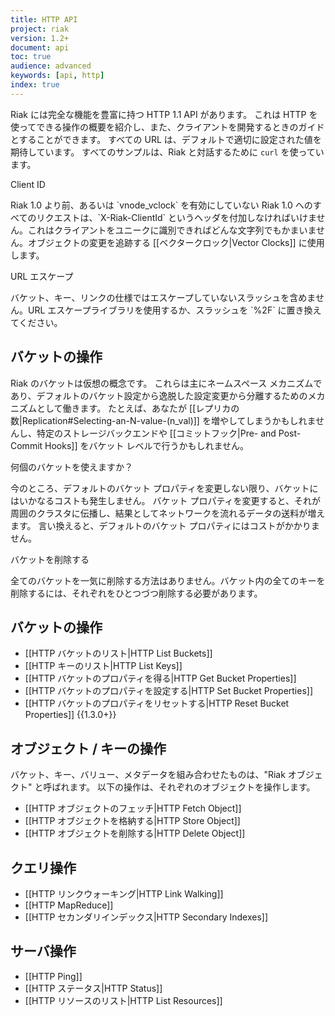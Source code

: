 ```yaml
---
title: HTTP API
project: riak
version: 1.2+
document: api
toc: true
audience: advanced
keywords: [api, http]
index: true
---
```


Riak には完全な機能を豊富に持つ HTTP 1.1 API があります。
これは HTTP を使ってできる操作の概要を紹介し、また、クライアントを開発するときのガイドとすることができます。
すべての URL は、デフォルトで適切に設定された値を期待しています。
すべてのサンプルは、Riak と対話するために `curl` を使っています。

<div class="note"><div class="title">Client ID</div>
<p>Riak 1.0 より前、あるいは `vnode_vclock` を有効にしていない Riak 1.0 へのすべてのリクエストは、`X-Riak-ClientId` というヘッダを付加しなければいけません。これはクライアントをユニークに識別できればどんな文字列でもかまいません。オブジェクトの変更を追跡する [[ベクタークロック|Vector Clocks]] に使用します。</p>
</div>

<div class="note"><div class="title">URL エスケープ</div>
<p>バケット、キー、リンクの仕様ではエスケープしていないスラッシュを含めません。URL エスケープライブラリを使用するか、スラッシュを `%2F` に置き換えてください。</p>
</div>

## バケットの操作

Riak のバケットは仮想の概念です。
これらは主にネームスペース メカニズムであり、デフォルトのバケット設定から逸脱した設定変更から分離するためのメカニズムとして働きます。
たとえば、あなたが [[レプリカの数|Replication#Selecting-an-N-value-(n_val)]] を増やしてしまうかもしれませんし、特定のストレージバックエンドや [[コミットフック|Pre- and Post-Commit Hooks]] をバケット レベルで行うかもしれません。

<div class="info"><div class="title">何個のバケットを使えますか？</div>
<p>今のところ、デフォルトのバケット プロパティを変更しない限り、バケットにはいかなるコストも発生しません。
バケット プロパティを変更すると、それが周囲のクラスタに伝播し、結果としてネットワークを流れるデータの送料が増えます。
言い換えると、デフォルトのバケット プロパティにはコストがかかりません。</p>
</div>

<div class="note"><div class="title">バケットを削除する</div>
<p>全てのバケットを一気に削除する方法はありません。バケット内の全てのキーを削除するには、それぞれをひとつづつ削除する必要があります。</P>
</div>

## バケットの操作

* [[HTTP バケットのリスト|HTTP List Buckets]]
* [[HTTP キーのリスト|HTTP List Keys]]
* [[HTTP バケットのプロパティを得る|HTTP Get Bucket Properties]]
* [[HTTP バケットのプロパティを設定する|HTTP Set Bucket Properties]]
* [[HTTP バケットのプロパティをリセットする|HTTP Reset Bucket Properties]] {{1.3.0+}}

## オブジェクト / キーの操作

バケット、キー、バリュー、メタデータを組み合わせたものは、"Riak オブジェクト" と呼ばれます。
以下の操作は、それぞれのオブジェクトを操作します。

* [[HTTP オブジェクトのフェッチ|HTTP Fetch Object]]
* [[HTTP オブジェクトを格納する|HTTP Store Object]]
* [[HTTP オブジェクトを削除する|HTTP Delete Object]]

## クエリ操作

* [[HTTP リンクウォーキング|HTTP Link Walking]]
* [[HTTP MapReduce]]
* [[HTTP セカンダリインデックス|HTTP Secondary Indexes]]

<!-- ## Luwak Operations (Large Objects)

Luwak is an optional interface that automatically segments large files across
multiple Riak Objects.

* [[HTTP Get Luwak Properties]]
* [[HTTP List Luwak Keys]]
* [[HTTP Fetch Luwak Object]]
* [[HTTP Store Luwak Object]]
* [[HTTP Delete Luwak Object]]
 -->

## サーバ操作

* [[HTTP Ping]]
* [[HTTP ステータス|HTTP Status]]
* [[HTTP リソースのリスト|HTTP List Resources]]
